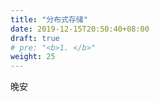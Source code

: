 ```yaml
---
title: "分布式存储"
date: 2019-12-15T20:50:40+08:00
draft: true
# pre: "<b>1. </b>"
weight: 25
---
```


晚安